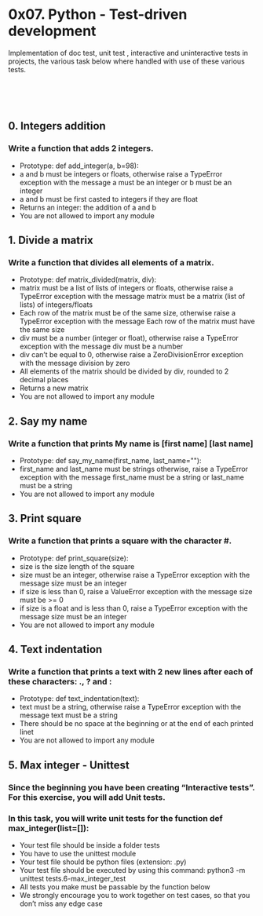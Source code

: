 <h1>0x07. Python - Test-driven development </h1>

Implementation of doc test, unit test , interactive and uninteractive tests in projects, the various task below where handled with use of these various tests.

<br>
<br>
<br>

<!-- task 0-->
<div>
<h2> 0. Integers addition </h2>
<div>
<h3>Write a function that adds 2 integers.</h3>

<ul>
<li>Prototype: def add_integer(a, b=98):</li>
<li>a and b must be integers or floats, otherwise raise a TypeError exception with the message a must be an integer or b must be an integer</li>
<li>a and b must be first casted to integers if they are float</li>
<li>Returns an integer: the addition of a and b</li>
<li>You are not allowed to import any module</li>
</ul>

</div>
</div>

<!-- task 1-->
<div>
<h2> 1. Divide a matrix </h2>
<div>
<h3>Write a function that divides all elements of a matrix.</h3>

<ul>
<li>Prototype: def matrix_divided(matrix, div):</li>
<li>matrix must be a list of lists of integers or floats, otherwise raise a TypeError exception with the message matrix must be a matrix (list of lists) of integers/floats</li>
<li>Each row of the matrix must be of the same size, otherwise raise a TypeError exception with the message Each row of the matrix must have the same size</li>
<li>div must be a number (integer or float), otherwise raise a TypeError exception with the message div must be a number</li>
<li>div can’t be equal to 0, otherwise raise a ZeroDivisionError exception with the message division by zero</li>
<li>All elements of the matrix should be divided by div, rounded to 2 decimal places</li>
<li>Returns a new matrix</li>
<li>You are not allowed to import any module</li>
</ul>

</div>
</div>


<!-- task 2-->
<div>
<h2> 2. Say my name </h2>
<div>
<h3>Write a function that prints My name is [first name] [last name]</h3>

<ul>
<li>Prototype: def say_my_name(first_name, last_name=""):</li>
<li>first_name and last_name must be strings otherwise, raise a TypeError exception with the message first_name must be a string or last_name must be a string</li>
<li>You are not allowed to import any module</li>
</ul>

</div>
</div>

<!-- task 3-->
<div>
<h2> 3. Print square </h2>
<div>
<h3>Write a function that prints a square with the character #.</h3>

<ul>
<li>Prototype: def print_square(size):</li>

<li>size is the size length of the square</li>

<li>size must be an integer, otherwise raise a TypeError exception with the message size must be an integer</li>

<li>if size is less than 0, raise a ValueError exception with the message size must be >= 0</li>

<li>if size is a float and is less than 0, raise a TypeError exception with the message size must be an integer</li>

<li> You are not allowed to import any module </li>
</ul>

</div>
</div>


<!-- task 4-->
<div>
<h2> 4. Text indentation </h2>
<div>
<h3>Write a function that prints a text with 2 new lines after each of these characters: ., ? and :</h3>

<ul>
<li>Prototype: def text_indentation(text):</li>

<li>text must be a string, otherwise raise a TypeError exception with the message text must be a string</li>

<li>There should be no space at the beginning or at the end of each printed linet</li>

<li>You are not allowed to import any module</li>

</ul>

</div>
</div>


<!-- task 5-->
<div>
<h2> 5. Max integer - Unittest </h2>
<div>
<h3>Since the beginning you have been creating “Interactive tests”. For this exercise, you will add Unit tests.</h3>
<h3>
In this task, you will write unit tests for the function def max_integer(list=[]):
</h3>

<ul>
<li>Your test file should be inside a folder tests</li>

<li>You have to use the unittest module</li>

<li>Your test file should be python files (extension: .py)</li>

<li>Your test file should be executed by using this command: python3 -m unittest tests.6-max_integer_test</li>

<li>All tests you make must be passable by the function below</li>

<li>
We strongly encourage you to work together on test cases, so that you don’t miss any edge case
</li>
</ul>

</div>
</div>